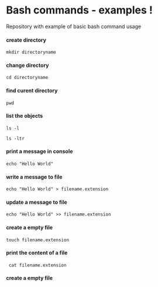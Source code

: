 # Bash commands - examples !
Repository with example of basic bash command usage

#### create directory
``` mkdir directoryname ```

#### change directory
``` cd directoryname ```

#### find curent directory
``` pwd ```

#### list the objects
``` ls -l ```

``` ls -ltr ```

#### print a message in console
``` echo "Hello World" ```

#### write a message to file
``` echo "Hello World" > filename.extension ```

#### update a message to file
``` echo "Hello World" >> filename.extension ```

#### create a empty file
``` touch filename.extension ```

#### print the content of a file

```  cat filename.extension ```



#### create a empty file

#### 



#### 



#### 




#### 
